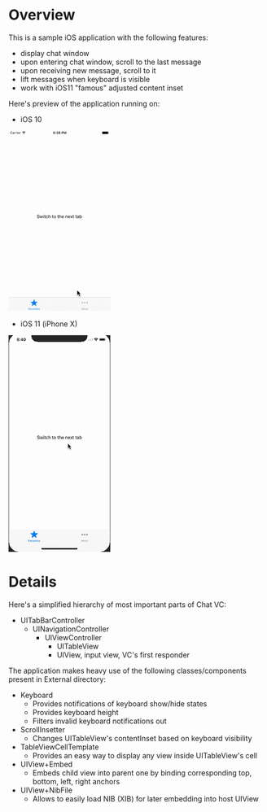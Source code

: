 
# Overview

This is a sample iOS application with the following features:

* display chat window
* upon entering chat window, scroll to the last message
* upon receiving new message, scroll to it
* lift messages when keyboard is visible
* work with iOS11 "famous" adjusted content inset

Here's preview of the application running on:

* iOS 10

![preview][preview-ios10]

* iOS 11 (iPhone X)

![preview][preview-ios11]

# Details

Here's a simplified hierarchy of most important parts of Chat VC:

* UITabBarController
    * UINavigationController
        * UIViewController
            * UITableView
            * UIView, input view, VC's first responder

The application makes heavy use of the following classes/components present in External directory:

* Keyboard
    * Provides notifications of keyboard show/hide states
    * Provides keyboard height
    * Filters invalid keyboard notifications out
* ScrollInsetter
    * Changes UITableView's contentInset based on keyboard visibility
* TableViewCellTemplate
    * Provides an easy way to display any view inside UITableView's cell
* UIView+Embed
    * Embeds child view into parent one by binding corresponding top, bottom, left, right anchors
* UIView+NibFile
    * Allows to easily load NIB (XIB) for later embedding into host UIView

[preview-ios10]: readme/preview-ios10.gif
[preview-ios11]: readme/preview-ios11.gif
